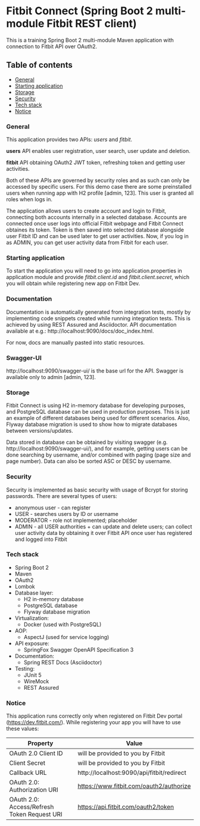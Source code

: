 # Fitbit Connect (Spring Boot 2 multi-module Fitbit REST client)

This is a training Spring Boot 2 multi-module Maven application with connection to Fitbit API over OAuth2.

## Table of contents

- [General](#general)
- [Starting application](#starting-application)
- [Storage](#storage)
- [Security](#security)
- [Tech stack](#tech-stack)
- [Notice](#notice)

### General

This application provides two APIs: _users_ and _fitbit_.

**users** API enables user registration, user search, user update and deletion.

**fitbit** API obtaining OAuth2 JWT token, refreshing token and getting user activities.

Both of these APIs are governed by security roles and as such can only be accessed by specific users.
For this demo case there are some preinstalled users when running app with H2 profile [admin, 123].
This user is granted all roles when logs in.

The application allows users to create account and login to Fitbit, connecting both accounts internally in a selected
database. Accounts are connected once user logs into official Fitbit webpage and Fitbit Connect obtaines its token. 
Token is then saved into selected database alongside user Fitbit ID and can be used later to get user activities.
Now, if you log in as ADMIN, you can get user activity data from Fitbit for each user.

### Starting application

To start the application you will need to go into application.properties in application module and provide
_fitbit.client.id_ and _fitbit.client.secret_, which you will obtain while registering new app on Fitbit Dev.

### Documentation

Documentation is automatically generated from integration tests, mostly by implementing code snippets created while
running integration tests. This is achieved by using REST Assured and Asciidoctor.
API documentation available at e.g.: http://localhost:9090/docs/doc_index.html.

For now, docs are manually pasted into static resources.

### Swagger-UI

http://localhost:9090/swagger-ui/ is the base url for the API.
Swagger is available only to admin [admin, 123].

### Storage

Fitbit Connect is using H2 in-memory database for developing purposes, and PostgreSQL database can be used in production
purposes. This is just an example of different databases being used for different scenarios.
Also, Flyway database migration is used to show how to migrate databases between versions/updates.

Data stored in database can be obtained by visiting swagger (e.g. http://localhost:9090/swagger-ui/), and for
example, getting users can be done searching by username, and/or combined with paging (page size and page number).
Data can also be sorted ASC or DESC by username.

### Security

Security is implemented as basic security with usage of Bcrypt for storing passwords. There are several types of users:
 - anonymous user - can register
 - USER - searches users by ID or username 
 - MODERATOR - role not implemented; placeholder
 - ADMIN - all USER authorities + can update and delete users; can collect user activity data by obtaining it 
 over Fitbit API once user has registered and logged into Fitbit
 
### Tech stack

- Spring Boot 2
- Maven
- OAuth2
- Lombok
- Database layer:
    - H2 in-memory database
    - PostgreSQL database
    - Flyway database migration
- Virtualization:
    - Docker (used with PostgreSQL)
- AOP:
    - AspectJ (used for service logging)
- API exposure:
    - SpringFox Swagger OpenAPI Specification 3
- Documentation:
    - Spring REST Docs (Asciidoctor)
- Testing:
    - JUnit 5
    - WireMock
    - REST Assured

### Notice

This application runs correctly only when registered on Fitbit Dev portal (https://dev.fitbit.com/).
While registering your app you will have to use these values:

Property | Value
------------ | -------------
OAuth 2.0 Client ID | will be provided to you by Fitbit
Client Secret | will be provided to you by Fitbit
Callback URL | http://localhost:9090/api/fitbit/redirect
OAuth 2.0: Authorization URI | https://www.fitbit.com/oauth2/authorize
OAuth 2.0: Access/Refresh Token Request URI | https://api.fitbit.com/oauth2/token
